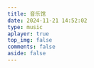 ```yaml
---
title: 音乐馆
date: 2024-11-21 14:52:02
type: music
aplayer: true
top_img: false
comments: false
aside: false
---
```

